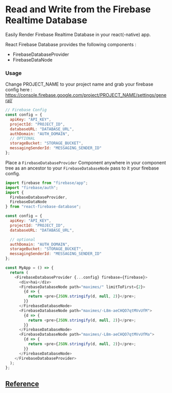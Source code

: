 # Read and Write from the Firebase Realtime Database

Easily Render Firebase Realtime Database in your react(-native) app.

React Firebase Database provides the following components :

- FirebaseDatabaseProvider
- FirebaseDataNode

### Usage

Change PROJECT_NAME to your project name and grab your firebase config here :
https://console.firebase.google.com/project/PROJECT_NAME/settings/general/

```javascript
// Firebase Config
const config = {
  apiKey: "API_KEY",
  projectId: "PROJECT_ID",
  databaseURL: "DATABASE_URL",
  authDomain: "AUTH_DOMAIN",
  // OPTIONAL
  storageBucket: "STORAGE_BUCKET",
  messagingSenderId: "MESSAGING_SENDER_ID"
};
```

Place a `FirebaseDatabaseProvider` Component anywhere in your component tree as an ancestor to your `FirebaseDatabaseNode` pass to it your firebase config.

```javascript
import firebase from "firebase/app";
import "firebase/auth";
import {
  FirebaseDatabaseProvider,
  FirebaseDataNode
} from "react-firebase-database";

const config = {
  apiKey: "API_KEY",
  projectId: "PROJECT_ID",
  databaseURL: "DATABASE_URL",

  // optional
  authDomain: "AUTH_DOMAIN",
  storageBucket: "STORAGE_BUCKET",
  messagingSenderId: "MESSAGING_SENDER_ID"
};

const MyApp = () => {
  return (
    <FirebaseDatabaseProvider {...config} firebase={firebase}>
      <div>hai</div>
      <FirebaseDatabaseNode path="maximes/" limitToFirst={2}>
        {d => {
          return <pre>{JSON.stringify(d, null, 2)}</pre>;
        }}
      </FirebaseDatabaseNode>
      <FirebaseDatabaseNode path="maximes/-L8m-aeCHQO7qtMVvUfM">
        {d => {
          return <pre>{JSON.stringify(d, null, 2)}</pre>;
        }}
      </FirebaseDatabaseNode>
      <FirebaseDatabaseNode path="maximes/-L8m-aeCHQO7qtMVvUfMa">
        {d => {
          return <pre>{JSON.stringify(d, null, 2)}</pre>;
        }}
      </FirebaseDatabaseNode>
    </FirebaseDatabaseProvider>
  );
};
```

## [Reference](https://firebase.google.com/docs/database/)

